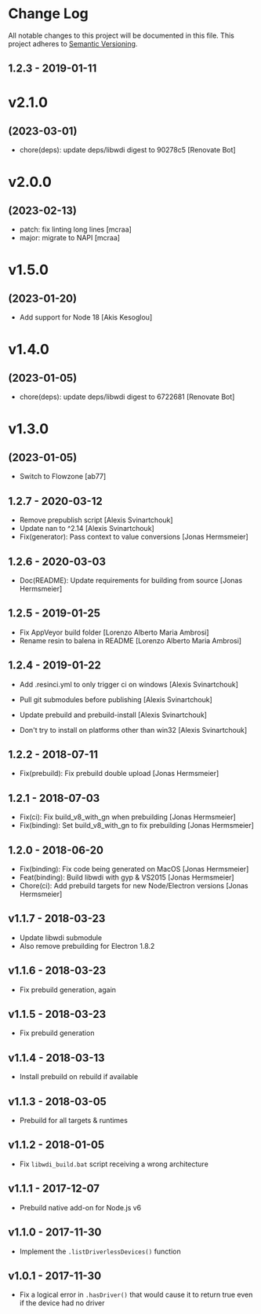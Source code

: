 # Change Log

All notable changes to this project will be documented in this file.
This project adheres to [Semantic Versioning](http://semver.org/).

## 1.2.3 - 2019-01-11

# v2.1.0
## (2023-03-01)

* chore(deps): update deps/libwdi digest to 90278c5 [Renovate Bot]

# v2.0.0
## (2023-02-13)

* patch: fix linting long lines [mcraa]
* major: migrate to NAPI [mcraa]

# v1.5.0
## (2023-01-20)

* Add support for Node 18 [Akis Kesoglou]

# v1.4.0
## (2023-01-05)

* chore(deps): update deps/libwdi digest to 6722681 [Renovate Bot]

# v1.3.0
## (2023-01-05)

* Switch to Flowzone [ab77]

## 1.2.7 - 2020-03-12

* Remove prepublish script [Alexis Svinartchouk]
* Update nan to ^2.14 [Alexis Svinartchouk]
* Fix(generator): Pass context to value conversions [Jonas Hermsmeier]

## 1.2.6 - 2020-03-03

* Doc(README): Update requirements for building from source [Jonas Hermsmeier]

## 1.2.5 - 2019-01-25

* Fix AppVeyor build folder [Lorenzo Alberto Maria Ambrosi]
* Rename resin to balena in README [Lorenzo Alberto Maria Ambrosi]

## 1.2.4 - 2019-01-22

* Add .resinci.yml to only trigger ci on windows [Alexis Svinartchouk]
* Pull git submodules before publishing [Alexis Svinartchouk]
* Update prebuild and prebuild-install [Alexis Svinartchouk]

* Don't try to install on platforms other than win32 [Alexis Svinartchouk]

## 1.2.2 - 2018-07-11

* Fix(prebuild): Fix prebuild double upload [Jonas Hermsmeier]

## 1.2.1 - 2018-07-03

* Fix(ci): Fix build_v8_with_gn when prebuilding [Jonas Hermsmeier]
* Fix(binding): Set build_v8_with_gn to fix prebuilding [Jonas Hermsmeier]

## 1.2.0 - 2018-06-20

* Fix(binding): Fix code being generated on MacOS [Jonas Hermsmeier]
* Feat(binding): Build libwdi with gyp & VS2015 [Jonas Hermsmeier]
* Chore(ci): Add prebuild targets for new Node/Electron versions [Jonas Hermsmeier]

## v1.1.7 - 2018-03-23

- Update libwdi submodule
- Also remove prebuilding for Electron 1.8.2

## v1.1.6 - 2018-03-23

- Fix prebuild generation, again

## v1.1.5 - 2018-03-23

- Fix prebuild generation

## v1.1.4 - 2018-03-13

- Install prebuild on rebuild if available 

## v1.1.3 - 2018-03-05

- Prebuild for all targets & runtimes

## v1.1.2 - 2018-01-05

- Fix `libwdi_build.bat` script receiving a wrong architecture

## v1.1.1 - 2017-12-07

- Prebuild native add-on for Node.js v6

## v1.1.0 - 2017-11-30

- Implement the `.listDriverlessDevices()` function

## v1.0.1 - 2017-11-30

- Fix a logical error in `.hasDriver()` that would cause it to return true even
  if the device had no driver
